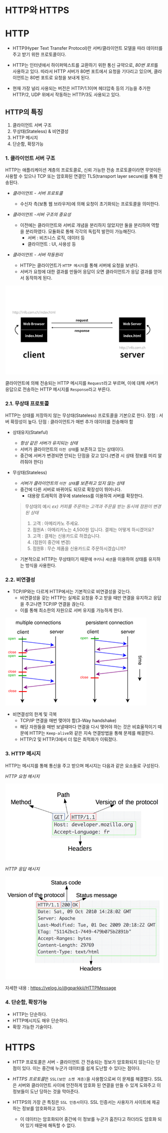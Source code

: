 # HTTP와 HTTPS

# HTTP


* HTTP(Hyper Text Transfer Protocol)란  서버/클라이언트 모델을 따라 데이터를 주고 받기 위한 프로토콜이다.

* HTTP는 인터넷에서 하이퍼텍스트를 교환하기 위한 통신 규약으로, *80번 포트*를 사용하고 있다. 따라서 HTTP 서버가 80번 포트에서 요청을 기다리고 있으며, 클라이언트는 80번 포트로 요청을 보내게 된다.

* 현재 가장 널리 사용되는 버전은 HTTP/1.1이며 헤더압축 등의 기능을 추가한 HTTP/2, UDP 위에서 작동하는 HTTP/3도 사용되고 있다.


## HTTP의 특징

 1. 클라이언트 서버 구조
 2. 무상태(Stateless) & 비연결성
 3. HTTP 메시지
 4. 단순함, 확장가능


### 1. 클라이언트 서버 구조
HTTP는 애플리케이션 계층의 프로토콜로, 신뢰 가능한 전송 프로토콜이라면 무엇이든 사용할 수 있으나 TCP 또는 암호화된 연결인 TLS(transport layer secure)를 통해 전송된다.

* *클라이언트 - 서버 프로토콜*
	* 수신자 측(보통 웹 브라우저)에 의해 요청이 초기화되는 프로토콜을 의미한다. 
	
* *클라이언트 -서버 구조의 중요성*
	* 이전에는 클라이언트와 서버로 개념을 분리하지 않았지만 둘을 분리하여 역할을 분리하였다. 모듈화로 통해 각각의 독립적 발전이 가능해진다.
		* 서버 : 비즈니스 로직, 데이터 등
		* 클라이언트 : UI, 사용성 등

* *클라이언트 - 서버 작동원리*
	* HTTP는 클라이언트가 `HTTP 메시지`를 통해 서버에 요청을 보낸다.
	* 서버가 요청에 대한 결과를 만들어 응답이 오면 클라이언트가 응답 결과를 얻어서 동작하게 된다.

![--](./images/http_https1.jpeg)

클라이언트에 의해 전송되는 HTTP 메시지를 `Request`라고 부르며, 이에 대해 서버가 응답으로 전송하는 HTTP 메시지를 `Response`라고 부른다.


### 2.1. 무상태 프로토콜
HTTP는 상태를 저장하지 않는 무상태(Stateless) 프로토콜을 기본으로 한다.
	장점 : 서버 확장성이 높다.
	단점 : 클라이언트가 매번 추가 데이터를 전송해야 함

* 상태유지(Stateful)
	* *항상 같은 서버가 유지되는 상태*
	* 서버가 클라이언트의 `이전 상태`를 보존하고 있는 상태이다.
	* 중간에 서버가 변경되면 안되는 단점을 갖고 있다.(변경 시 상태 정보를 미리 알려줘야 한다)

* 무상태(Stateless)
	* *서버가 클라이언트의 `이전 상태`를 보존하고 있지 않는 상태*
	* 중간에 다른 서버로 바뀌어도 되므로 확장성이 뛰어나다.
		* 대용량 트래픽의 경우에 stateless를 이용하여 서버를 확장한다.


	> 무상태의 예시
	>*ex) 커피를 주문하는 고객과 주문을 받는 동시에 점원이 변경된 상태*
	>1. 고객 : 아메리카노 주세요.
	>2. 점원A : 아메리카노는 4,500원 입니다. 결제는 어떻게 하시겠어요?
	>3. 고객 : 결제는 신용카드로 하겠습니다.
	>4. (점원이 중간에 변경)
	>5. 점원B : 무슨 제품을 신용카드로 주문하시겠습니까?

	* 기본적으로 HTTP는 무상태이기 때문에 `쿠키`나 `세션`을 이용하여 상태를 유지하는 방식을 사용한다.

### 2.2. 비연결성
* TCP/IP와는 다르게 HTTP에서는 기본적으로 비연결성을 갖는다.
	* 비연결성을 갖는 HTTP는 실제로 요청을 주고 받을 때만 연결을 유지하고 응답을 주고나면 TCP/IP 연결을 끊는다.
	* 이를 통해 최소한의 자원으로 서버 유지를 가능하게 한다.

![--](./images/http_https2.png)

* 비연결성의 한계 및 극복
	* TCP/IP 연결을 매번 맺어야 함(3-Way handshake)
	* 해당 자원들을 매번 보낼때마다 연결을 다시 맺어야 하는 것은 비효율적이기 때문에 HTTP는 `Keep-alive`와 같은 지속 연결방법을 통해 문제를 해결한다.
	* HTTP/2 및 HTTP/3에서 더 많은 최적화가 이뤄졌다.


### 3. HTTP 메시지
HTTP는 메시지를 통해 통신을 주고 받으며 메시지는 다음과 같은 요소들로 구성된다. 

*HTTP 요청 메시지*

![--](./images/http_https3.png)



*HTTP 응답 메시지*

![--](./images/http_https4.png)

자세한 내용 : https://velog.io/@gparkkii/HTTPMessage

### 4. 단순함, 확장가능
* HTTP는 단순하다.
* HTTP메시지도 매우 단순하다.
* 확장 가능한 기술이다.



# HTTPS

* HTTP 프로토콜은 서버 - 클라이언트 간 전송되는 정보가 암호화되지 않는다는 단점이 있다. 이는 중간에 누군가 데이터를 쉽게 도난할 수 있다는 점이다.

* *HTTPS 프로토콜*은 `SSL(보안 소켓 계층)`을 사용함으로써 이 문제를 해결했다.   SSL은 서버와 클라이언트 사이에 안전하게 암호화 된 연결을 만들 수 있게 도와주고 이 정보들이 도난 당하는 것을 막아준다.

* HTTPS의 가장 큰 특징은 `SSL 인증서`이다. SSL 인증서는 사용자가 사이트에 제공하는 정보를 암호화하고 있다. 
	* 이 데이터는 암호화되어 중간에 이 정보를 누군가 훔친다고 하더라도 암호화 되어 있기 때문에 해독할 수 없다.



